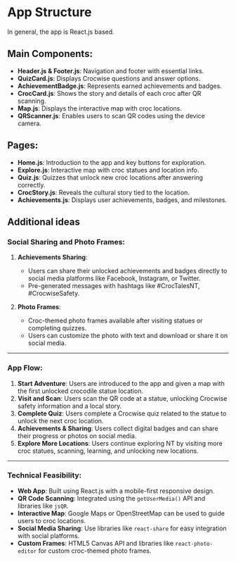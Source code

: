 # App Structure 

In general, the app is React.js based.

## **Main Components**:
- **Header.js & Footer.js**: Navigation and footer with essential links.
- **QuizCard.js**: Displays Crocwise questions and answer options.
- **AchievementBadge.js**: Represents earned achievements and badges.
- **CrocCard.js**: Shows the story and details of each croc after QR scanning.
- **Map.js**: Displays the interactive map with croc locations.
- **QRScanner.js**: Enables users to scan QR codes using the device camera.

## **Pages**:
- **Home.js**: Introduction to the app and key buttons for exploration.
- **Explore.js**: Interactive map with croc statues and location info.
- **Quiz.js**: Quizzes that unlock new croc locations after answering correctly.
- **CrocStory.js**: Reveals the cultural story tied to the location.
- **Achievements.js**: Displays user achievements, badges, and milestones.


## Additional ideas
### **Social Sharing and Photo Frames**:

1. **Achievements Sharing**:  
   - Users can share their unlocked achievements and badges directly to social media platforms like Facebook, Instagram, or Twitter.
   - Pre-generated messages with hashtags like #CrocTalesNT, #CrocwiseSafety.

2. **Photo Frames**:  
   - Croc-themed photo frames available after visiting statues or completing quizzes.  
   - Users can customize the photo with text and download or share it on social media.

---

### **App Flow**:

1. **Start Adventure**: Users are introduced to the app and given a map with the first unlocked crocodile statue location.
2. **Visit and Scan**: Users scan the QR code at a statue, unlocking Crocwise safety information and a local story.
3. **Complete Quiz**: Users complete a Crocwise quiz related to the statue to unlock the next croc location.
4. **Achievements & Sharing**: Users collect digital badges and can share their progress or photos on social media.
5. **Explore More Locations**: Users continue exploring NT by visiting more croc statues, scanning, learning, and unlocking new locations.

---

### **Technical Feasibility**:

- **Web App**: Built using React.js with a mobile-first responsive design.
- **QR Code Scanning**: Integrated using the `getUserMedia()` API and libraries like `jsQR`.
- **Interactive Map**: Google Maps or OpenStreetMap can be used to guide users to croc locations.
- **Social Media Sharing**: Use libraries like `react-share` for easy integration with social platforms.
- **Custom Frames**: HTML5 Canvas API and libraries like `react-photo-editor` for custom croc-themed photo frames.


